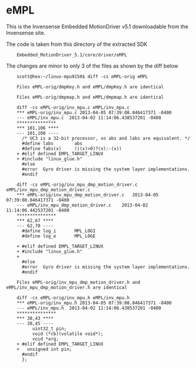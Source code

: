# eMPL

This is the Invensense Embedded MotionDriver v5.1 downloadable from the
Invensense site.


The code is taken from this directory of the extracted SDK

        Embedded_MotionDriver_5.1/core/driver/eMPL


The changes are minor to only 3 of the files as shown by the diff below

        scott@hex:~/linux-mpu9150$ diff -cs eMPL-orig eMPL

        Files eMPL-orig/dmpKey.h and eMPL/dmpKey.h are identical

        Files eMPL-orig/dmpmap.h and eMPL/dmpmap.h are identical

        diff -cs eMPL-orig/inv_mpu.c eMPL/inv_mpu.c
        *** eMPL-orig/inv_mpu.c	2013-04-05 07:39:08.846417371 -0400
        --- eMPL/inv_mpu.c	2013-04-02 11:14:06.438537201 -0400
        ***************
        *** 101,106 ****
        --- 101,108 ----
          /* UC3 is a 32-bit processor, so abs and labs are equivalent. */
          #define labs        abs
          #define fabs(x)     (((x)>0)?(x):-(x))
        + #elif defined EMPL_TARGET_LINUX
        + #include "linux_glue.h"
          #else
          #error  Gyro driver is missing the system layer implementations.
          #endif

        diff -cs eMPL-orig/inv_mpu_dmp_motion_driver.c eMPL/inv_mpu_dmp_motion_driver.c
        *** eMPL-orig/inv_mpu_dmp_motion_driver.c	2013-04-05 07:39:08.846417371 -0400
        --- eMPL/inv_mpu_dmp_motion_driver.c	2013-04-02 11:14:06.442537201 -0400
        ***************
        *** 62,67 ****
        --- 62,70 ----
          #define log_i       MPL_LOGI
          #define log_e       MPL_LOGE
          
        + #elif defined EMPL_TARGET_LINUX
        + #include "linux_glue.h"
        + 
          #else
          #error  Gyro driver is missing the system layer implementations.
          #endif

        Files eMPL-orig/inv_mpu_dmp_motion_driver.h and eMPL/inv_mpu_dmp_motion_driver.h are identical

        diff -cs eMPL-orig/inv_mpu.h eMPL/inv_mpu.h
        *** eMPL-orig/inv_mpu.h	2013-04-05 07:39:08.846417371 -0400
        --- eMPL/inv_mpu.h	2013-04-02 11:14:06.438537201 -0400
        ***************
        *** 38,43 ****
        --- 38,45 ----
              uint32_t pin;
              void (*cb)(volatile void*);
              void *arg;
        + #elif defined EMPL_TARGET_LINUX
        + 	unsigned int pin;
          #endif
          };

